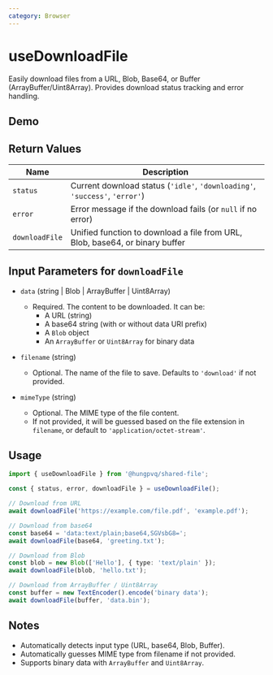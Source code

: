 ```yaml
---
category: Browser
---
```


<script setup>
import Demo from './demo.vue'
</script>

# useDownloadFile

<FunctionInfo :frontmatter="$frontmatter" package="Share - File" fn="useDownloadFile" />
Easily download files from a URL, Blob, Base64, or Buffer (ArrayBuffer/Uint8Array). Provides download status tracking and error handling.

## Demo

<DemoContainer>
  <Demo />
</DemoContainer>

## Return Values

| Name           | Description                                                                  |
| -------------- | ---------------------------------------------------------------------------- |
| `status`       | Current download status (`'idle'`, `'downloading'`, `'success'`, `'error'`)  |
| `error`        | Error message if the download fails (or `null` if no error)                  |
| `downloadFile` | Unified function to download a file from URL, Blob, base64, or binary buffer |

## Input Parameters for `downloadFile`

- `data` (string | Blob | ArrayBuffer | Uint8Array)

  - Required. The content to be downloaded. It can be:
    - A URL (string)
    - A base64 string (with or without data URI prefix)
    - A `Blob` object
    - An `ArrayBuffer` or `Uint8Array` for binary data

- `filename` (string)

  - Optional. The name of the file to save. Defaults to `'download'` if not provided.

- `mimeType` (string)
  - Optional. The MIME type of the file content.
  - If not provided, it will be guessed based on the file extension in `filename`, or default to `'application/octet-stream'`.

## Usage

```ts
import { useDownloadFile } from '@hungpvq/shared-file';

const { status, error, downloadFile } = useDownloadFile();

// Download from URL
await downloadFile('https://example.com/file.pdf', 'example.pdf');

// Download from base64
const base64 = 'data:text/plain;base64,SGVsbG8=';
await downloadFile(base64, 'greeting.txt');

// Download from Blob
const blob = new Blob(['Hello'], { type: 'text/plain' });
await downloadFile(blob, 'hello.txt');

// Download from ArrayBuffer / Uint8Array
const buffer = new TextEncoder().encode('binary data');
await downloadFile(buffer, 'data.bin');
```

## Notes

- Automatically detects input type (URL, base64, Blob, Buffer).
- Automatically guesses MIME type from filename if not provided.
- Supports binary data with `ArrayBuffer` and `Uint8Array`.
